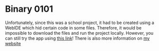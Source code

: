 # Binary 0101

Unfortunately, since this was a school project, it had to be created using a WebIDE which hid certain code in some files. Therefore, it would be impossible to download the files and run the project locally. However, you can still try the app using [this link](https://cs1xd3.online/ShowModulePublish?modulePublishId=0a6330dc-6e05-447c-820f-293aca08929a&fullscreen=true)! There is also more information on [my website](https://owengretzinger.com/)
